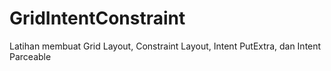 # GridIntentConstraint
Latihan membuat Grid Layout, Constraint Layout, Intent PutExtra, dan Intent Parceable
